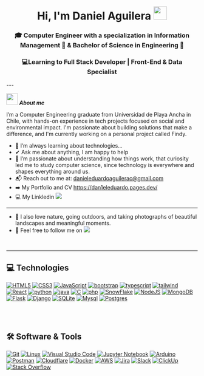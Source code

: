 
<h1 align="center"> Hi, I'm Daniel Aguilera <img src="https://media.giphy.com/media/hvRJCLFzcasrR4ia7z/giphy.gif" width="35"></h1>
<h3 align="center">🎓 Computer Engineer with a specialization in Information Management 💾 & Bachelor of Science in Engineering 🔬 </h3>

<h3 align="center">💻Learning to Full Stack Developer | Front-End & Data Specialist </h3>
---

<img src="https://media.tenor.com/DehpokEAjJEAAAAi/cat-loading.gif" width="30px">&nbsp;***About me***

I’m a Computer Engineering graduate from Universidad de Playa Ancha in Chile, with hands-on experience in tech projects focused on social and environmental impact. I'm passionate about building solutions that make a difference, and I'm currently working on a personal project called Findy.<br>
- 🌱 I’m always learning about technologies...<br>
- ✔ Ask me about anything, I am happy to help<br>
- 🧠 I’m passionate about understanding how things work, that curiosity led me to study computer science, since technology is everywhere and shapes everything around us.<br>
- 📬 Reach out to me at: danieleduardoaguilerac@gmail.com
- ➡️ My Portfolio and CV https://dan1eleduardo.pages.dev/
- 💻 My Linkledin <a href= "https://www.linkedin.com/in/danielaguileracampusano/"><img src="https://img.shields.io/badge/linkedin-%230077B5.svg?style=for-the-badge&logo=linkedin&logoColor=white"></a>
- ---
- 🌿 I also love nature, going outdoors, and taking photographs of beautiful landscapes and meaningful moments.<br>
- 📸 Feel free to follow me on  <a href= "https://www.instagram.com/dan1eleduardoooo/?hl=es"><img src="https://img.shields.io/badge/Instagram-%23E4405F.svg?style=for-the-badge&logo=Instagram&logoColor=white"></a>
<br>



---

## 💻 Technologies 

<div>
<a href="#"><img alt="HTML5" src="https://img.shields.io/badge/html5-%23E34F26.svg?style=for-the-badge&logo=html5&logoColor=white"/></a>
<a href="#"><img alt="CSS3" src="https://img.shields.io/badge/css3-%231572B6.svg?style=for-the-badge&logo=css3&logoColor=white"/></a>
<a href="#"><img alt="JavaScript" src="https://img.shields.io/badge/javascript-%23323330.svg?style=for-the-badge&logo=javascript&logoColor=%23F7DF1E"/></a>
<a href="#"><img alt="bootstrap" src="https://img.shields.io/badge/Bootstrap-563D7C?style=for-the-badge&logo=bootstrap&logoColor=white"/></a>
<a href="#"><img alt="typescript" src="https://img.shields.io/badge/typescript-3178C6.svg?style=for-the-badge&logo=typescript&logoColor=white"/></a>
<a href="#"><img alt="tailwind" src="https://img.shields.io/badge/Tailwind_CSS-38B2AC?style=for-the-badge&logo=tailwind-css&logoColor=white"/></a>
<a href="#"><img alt="React" src="https://img.shields.io/badge/react-%2320232a.svg?style=for-the-badge&logo=react&logoColor=%2361DAFB"/></a>
<a href="#"><img alt="python" src="https://img.shields.io/badge/Python-14354C?style=for-the-badge&logo=python&logoColor=white"/></a>
<a href="#"><img alt="java" src="https://img.shields.io/badge/Java-ED8B00?style=for-the-badge&logo=java&logoColor=white"/></a>
<a href="#"><img alt="C" src="https://img.shields.io/badge/c-%2300599C.svg?style=for-the-badge&logo=c&logoColor=white"/></a>
<a href="#"><img alt="php" src="https://img.shields.io/badge/php-%23777BB4.svg?style=for-the-badge&logo=php&logoColor=white"/></a>
<a href="#"><img alt="SnowFlake" src="https://img.shields.io/badge/snowflake-%2329B5E8.svg?style=for-the-badge&logo=snowflake&logoColor=white"/></a>
<a href="#"><img alt="NodeJS" src="https://img.shields.io/badge/node.js-%2343853D.svg?style=for-the-badge&logo=node-dot-js&logoColor=white"/></a>
<a href="#"><img alt="MongoDB" src="https://img.shields.io/badge/MongoDB-%234ea94b.svg?style=for-the-badge&logo=mongodb&logoColor=white"/></a>
<a href="#"><img alt="Flask" src="https://img.shields.io/badge/flask-%23000.svg?style=for-the-badge&logo=flask&logoColor=white"/></a>
<a href="#"><img alt="Django" src="https://img.shields.io/badge/django-%23092E20.svg?style=for-the-badge&logo=django&logoColor=white"/></a>
<a href="#"><img alt="SQLite" src="https://img.shields.io/badge/sqlite-%2307405e.svg?style=for-the-badge&logo=sqlite&logoColor=white"/></a>
<a href="#"><img alt="Mysql" src="https://img.shields.io/badge/mysql-4479A1.svg?style=for-the-badge&logo=mysql&logoColor=white" /></a>
<a href="#"><img alt="Postgres" src="https://img.shields.io/badge/postgres-%23316192.svg?style=for-the-badge&logo=postgresql&logoColor=white" /></a>



 <br><br>
</div>

 ## 🛠️ Software & Tools
 
<p>
  <a href="#"><img alt="Git" src="https://img.shields.io/badge/Git-F05032?style=for-the-badge&logo=git&logoColor=white"></a>
  <a href="#"><img alt="Linux" src="https://img.shields.io/badge/Linux-FCC624?style=for-the-badge&logo=linux&logoColor=black"></a>
  <a href="#"><img alt="Visual Studio Code" src="https://img.shields.io/badge/Visual_Studio_Code-0078D4?style=for-the-badge&logo=visual%20studio%20code&logoColor=white"></a>
  <a href="#"><img alt="Jupyter Notebook" src="https://img.shields.io/badge/jupyter-%23FA0F00.svg?style=for-the-badge&logo=jupyter&logoColor=white"></a>
  <a href="#"><img alt="Arduino" src="https://img.shields.io/badge/-Arduino-00979D?style=for-the-badge&logo=Arduino&logoColor=white"></a>
  <a href="#"><img alt="Postman" src="https://img.shields.io/badge/Postman-FF6C37?style=for-the-badge&logo=Postman&logoColor=white"></a>
  <a href="#"><img alt="Cloudflare" src="https://img.shields.io/badge/Cloudflare-F38020?style=for-the-badge&logo=Cloudflare&logoColor=white"></a>
  <a href="#"><img alt="Docker" src="https://img.shields.io/badge/docker-%230db7ed.svg?style=for-the-badge&logo=docker&logoColor=white"></a>
  <a href="#"><img alt="AWS" src="https://img.shields.io/badge/AWS-%23FF9900.svg?style=for-the-badge&logo=amazon-aws&logoColor=white"></a>
  <a href="#"><img alt="Jira" src="https://img.shields.io/badge/Jira-0052CC?style=for-the-badge&logo=Jira&logoColor=white"></a>
  <a href="#"><img alt="Slack" src="https://img.shields.io/badge/Slack-4A154B?style=for-the-badge&logo=slack&logoColor=white"></a>
  <a href="#"><img alt="ClickUp" src="https://img.shields.io/badge/clickup-7B68EE.svg?style=for-the-badge&logo=clickup&logoColor=white"></a>
  <a href="#"><img alt="Stack Overflow" src="https://img.shields.io/badge/Stack_Overflow-FE7A16?style=for-the-badge&logo=stack-overflow&logoColor=white"></a>
   
</p>
<br>
